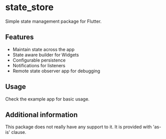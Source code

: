 # state_store

Simple state management package for Flutter.

## Features

- Maintain state across the app
- State aware builder for Widgets
- Configurable persistence
- Notifications for listeners
- Remote state observer app for debugging

## Usage

Check the example app for basic usage.

## Additional information

This package does not really have any support to it. It is provided with 'as-is' clause.
